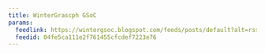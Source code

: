 ```yaml
---
title: WinterGrascph GSoC
params:
  feedlink: https://wintergsoc.blogspot.com/feeds/posts/default?alt=rss
  feedid: 04fe5ca111e2f761455cfcdef7223e76
---
```


